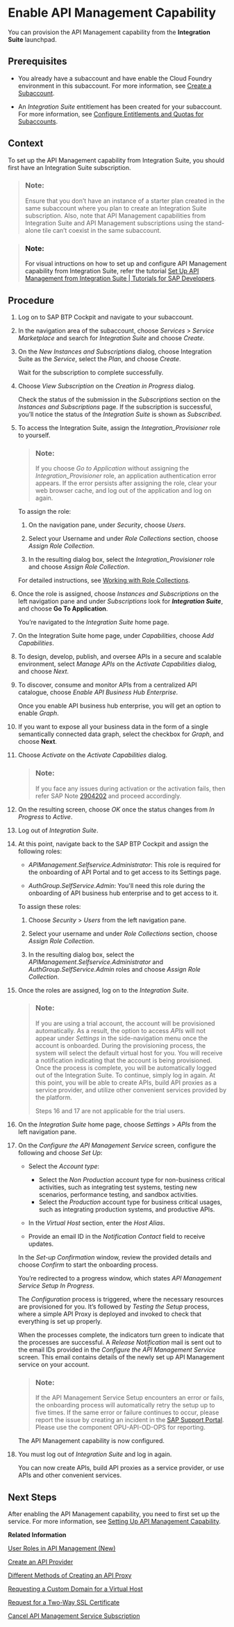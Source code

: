 <!-- loiof6eb4332cd5144ef91f4a84cc614ba1c -->

# Enable API Management Capability

You can provision the API Management capability from the **Integration Suite** launchpad.



<a name="loiof6eb4332cd5144ef91f4a84cc614ba1c__prereq_hgt_tfb_stb"/>

## Prerequisites

-   You already have a subaccount and have enable the Cloud Foundry environment in this subaccount. For more information, see [Create a Subaccount](https://help.sap.com/docs/BTP/65de2977205c403bbc107264b8eccf4b/05280a123d3044ae97457a25b3013918.html?q=entitlements).

-   An *Integration Suite* entitlement has been created for your subaccount. For more information, see [Configure Entitlements and Quotas for Subaccounts](https://help.sap.com/docs/BTP/65de2977205c403bbc107264b8eccf4b/5ba357b4fa1e4de4b9fcc4ae771609da.html?q=entitlements).




<a name="loiof6eb4332cd5144ef91f4a84cc614ba1c__context_kqs_twb_stb"/>

## Context

To set up the API Management capability from Integration Suite, you should first have an Integration Suite subscription.

> ### Note:  
> Ensure that you don’t have an instance of a starter plan created in the same subaccount where you plan to create an Integration Suite subscription. Also, note that API Management capabilities from Integration Suite and API Management subscriptions using the stand-alone tile can’t coexist in the same subaccount.

> ### Note:  
> For visual intructions on how to set up and configure API Management capability from Integration Suite, refer the tutorial [Set Up API Management from Integration Suite | Tutorials for SAP Developers](https://developers.sap.com/tutorials/api-mgmt-isuite-initial-setup.html).



<a name="loiof6eb4332cd5144ef91f4a84cc614ba1c__steps_bnm_ft1_stb"/>

## Procedure

1.  Log on to SAP BTP Cockpit and navigate to your subaccount.

2.  In the navigation area of the subaccount, choose *Services* \> *Service Marketplace* and search for *Integration Suite* and choose *Create*.

3.  On the *New Instances and Subscriptions* dialog, choose Integration Suite as the *Service*, select the *Plan*, and choose *Create*.

    Wait for the subscription to complete successfully.

4.  Choose *View Subscription* on the *Creation in Progress* dialog.

    Check the status of the submission in the *Subscriptions* section on the *Instances and Subscriptions* page. If the subscription is successful, you’ll notice the status of the *Integration Suite* is shown as *Subscribed*.

5.  To access the Integration Suite, assign the *Integration\_Provisioner* role to yourself.

    > ### Note:  
    > If you choose *Go to Application* without assigning the *Integration\_Provisioner* role, an application authentication error appears. If the error persists after assigning the role, clear your web browser cache, and log out of the application and log on again.

    To assign the role:

    1.  On the navigation pane, under *Security*, choose *Users*.

    2.  Select your Username and under *Role Collections* section, choose *Assign Role Collection*.

    3.  In the resulting dialog box, select the *Integration\_Provisioner* role and choose *Assign Role Collection*.


    For detailed instructions, see [Working with Role Collections](https://help.sap.com/viewer/65de2977205c403bbc107264b8eccf4b/Cloud/en-US/393ea0b222754311884123ce564779bd.html?q=SAP%20ID%20Service).

6.  Once the role is assigned, choose *Instances and Subscriptions* on the left navigation pane and under *Subscriptions* look for ***Integration Suite***, and choose **Go To Application**.

    You’re navigated to the *Integration Suite* home page.

7.  On the Integration Suite home page, under *Capabilities*, choose *Add Capabilities*.

8.  To design, develop, publish, and oversee APIs in a secure and scalable environment, select *Manage APIs* on the *Activate Capabilities* dialog, and choose *Next*.

9.  To discover, consume and monitor APIs from a centralized API catalogue, choose *Enable API Business Hub Enterprise*.

    Once you enable API business hub enterprise, you will get an option to enable *Graph*.

10. If you want to expose all your business data in the form of a single semantically connected data graph, select the checkbox for *Graph*, and choose **Next**.

11. Choose *Activate* on the *Activate Capabilities* dialog.

    > ### Note:  
    > If you face any issues during activation or the activation fails, then refer SAP Note [2904202](https://me.sap.com/notes/2904202) and proceed accordingly.

12. On the resulting screen, choose *OK* once the status changes from *In Progress* to *Active*.

13. Log out of *Integration Suite*.

14. At this point, navigate back to the SAP BTP Cockpit and assign the following roles:

    -   *APIManagement.Selfservice.Administrator*: This role is required for the onboarding of API Portal and to get access to its Settings page.

    -   *AuthGroup.SelfService.Admin*: You'll need this role during the onboarding of API business hub enterprise and to get access to it.


    To assign these roles:

    1.  Choose *Security* \> *Users* from the left navigation pane.

    2.  Select your username and under *Role Collections* section, choose *Assign Role Collection*.

    3.  In the resulting dialog box, select the *APIManagement.Selfservice.Administrator* and *AuthGroup.SelfService.Admin* roles and choose *Assign Role Collection*.


15. Once the roles are assigned, log on to the *Integration Suite*.

    > ### Note:  
    > If you are using a trial account, the account will be provisioned automatically. As a result, the option to access *APIs* will not appear under *Settings* in the side-navigation menu once the account is onboarded. During the provisioning process, the system will select the default virtual host for you. You will receive a notification indicating that the account is being provisioned. Once the process is complete, you will be automatically logged out of the Integration Suite. To continue, simply log in again. At this point, you will be able to create APIs, build API proxies as a service provider, and utilize other convenient services provided by the platform.
    > 
    > Steps 16 and 17 are not applicable for the trial users.

16. On the *Integration Suite* home page, choose *Settings* \> *APIs* from the left navigation pane.

17. On the *Configure the API Management Service* screen, configure the following and choose *Set Up*:

    -   Select the *Account type*:

        -   Select the *Non Production* account type for non-business critical activities, such as integrating test systems, testing new scenarios, performance testing, and sandbox activities.
        -   Select the *Production* account type for business critical usages, such as integrating production systems, and productive APIs.

    -   In the *Virtual Host* section, enter the *Host Alias*.

    -   Provide an email ID in the *Notification Contact* field to receive updates.


    In the *Set-up Confirmation* window, review the provided details and choose *Confirm* to start the onboarding process.

    You’re redirected to a progress window, which states *API Management Service Setup In Progress*.

    The *Configuration* process is triggered, where the necessary resources are provisioned for you. It’s followed by *Testing the Setup* process, where a simple API Proxy is deployed and invoked to check that everything is set up properly.

    When the processes complete, the indicators turn green to indicate that the processes are successful. A *Release Notification* mail is sent out to the email IDs provided in the *Configure the API Management Service* screen. This email contains details of the newly set up API Management service on your account.

    > ### Note:  
    > If the API Management Service Setup encounters an error or fails, the onboarding process will automatically retry the setup up to five times. If the same error or failure continues to occur, please report the issue by creating an incident in the [SAP Support Portal](https://support.sap.com/en/index.html). Please use the component OPU-API-OD-OPS for reporting.

    The API Management capability is now configured.

18. You must log out of *Integration Suite* and log in again.

    You can now create APIs, build API proxies as a service provider, or use APIs and other convenient services.




<a name="loiof6eb4332cd5144ef91f4a84cc614ba1c__postreq_y2t_fb3_4zb"/>

## Next Steps

After enabling the API Management capability, you need to first set up the service. For more information, see [Setting Up API Management Capability](50-Development/setting-up-api-management-capability-f34e86c.md).

**Related Information**  


[User Roles in API Management \(New\)](user-roles-in-api-management-new-911ca5a.md "Similar to other capabilities of the SAP Integration Suite, the API Management capability defines a set of technical roles that grant specific permissions to users. Users can be assigned roles through SAP BTP's role collection concept. While users have the option to create their own role collections, a set of predefined role collections is automatically created when the API Management capability is provisioned.")

[Create an API Provider](50-Development/create-an-api-provider-6b263e2.md "Define the details of the host you want an application to reach by creating an API provider.")

[Different Methods of Creating an API Proxy](50-Development/different-methods-of-creating-an-api-proxy-4ac0431.md "An API proxy is the data object that contains all the functionality to be executed when an external user wants to access the backend service.")

[Requesting a Custom Domain for a Virtual Host](requesting-a-custom-domain-for-a-virtual-host-6b9e5a3.md "A virtual host lets you host multiple domain names on API Management capability within Integration Suite.")

[Request for a Two-Way SSL Certificate](request-for-a-two-way-ssl-certificate-9faf7ce.md "Request a two-way SSL certificate for the default domain of the virtual host of your API Management service.")

[Cancel API Management Service Subscription](cancel-api-management-service-subscription-df6df2b.md "You can deactivate your API Management capability from Integration Suite to disable your account from the API Management service.")

